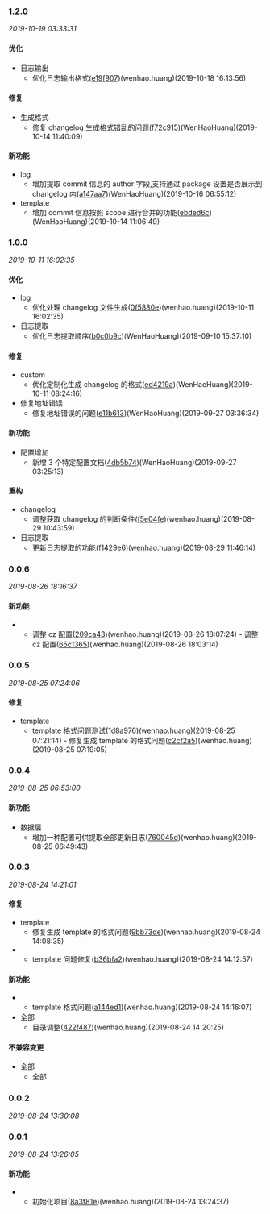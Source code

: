 ### 1.2.0

_2019-10-19 03:33:31_

#### 优化

- 日志输出
  - 优化日志输出格式([e19f907](https://github.com/WenHaoHuang/changelog-sn/commit/e19f907))(wenhao.huang)(2019-10-18 16:13:56)

#### 修复

- 生成格式
  - 修复 changelog 生成格式错乱的问题([f72c915](https://github.com/WenHaoHuang/changelog-sn/commit/f72c915))(WenHaoHuang)(2019-10-14 11:40:09)

#### 新功能

- log
  - 增加提取 commit 信息的 author 字段,支持通过 package 设置是否展示到 changelog 内([a147aa7](https://github.com/WenHaoHuang/changelog-sn/commit/a147aa7))(WenHaoHuang)(2019-10-16 06:55:12)
- template
  - 增加 commit 信息按照 scope 进行合并的功能([ebded6c](https://github.com/WenHaoHuang/changelog-sn/commit/ebded6c))(WenHaoHuang)(2019-10-14 11:06:49)

### 1.0.0

_2019-10-11 16:02:35_

#### 优化

- log
  - 优化处理 changelog 文件生成([0f5880e](https://github.com/WenHaoHuang/changelog-sn/commit/0f5880e))(wenhao.huang)(2019-10-11 16:02:35)
- 日志提取
  - 优化日志提取顺序([b0c0b9c](https://github.com/WenHaoHuang/changelog-sn/commit/b0c0b9c))(WenHaoHuang)(2019-09-10 15:37:10)

#### 修复

- custom
  - 优化定制化生成 changelog 的格式([ed4219a](https://github.com/WenHaoHuang/changelog-sn/commit/ed4219a))(WenHaoHuang)(2019-10-11 08:24:16)
- 修复地址错误
  - 修复地址错误的问题([e11b613](https://github.com/WenHaoHuang/changelog-sn/commit/e11b613))(WenHaoHuang)(2019-09-27 03:36:34)

#### 新功能

- 配置增加
  - 新增 3 个特定配置文档([4db5b74](https://github.com/WenHaoHuang/changelog-sn/commit/4db5b74))(WenHaoHuang)(2019-09-27 03:25:13)

#### 重构

- changelog
  - 调整获取 changelog 的判断条件([f5e04fe](https://github.com/WenHaoHuang/changelog-sn/commit/f5e04fe))(wenhao.huang)(2019-08-29 10:43:59)
- 日志提取
  - 更新日志提取的功能([f1429e6](https://github.com/WenHaoHuang/changelog-sn/commit/f1429e6))(wenhao.huang)(2019-08-29 11:46:14)

### 0.0.6

_2019-08-26 18:16:37_

#### 新功能

- - 调整 cz 配置([209ca43](https://github.com/WenHaoHuang/changelog-sn/commit/209ca43))(wenhao.huang)(2019-08-26 18:07:24) - 调整 cz 配置([65c1365](https://github.com/WenHaoHuang/changelog-sn/commit/65c1365))(wenhao.huang)(2019-08-26 18:03:14)

### 0.0.5

_2019-08-25 07:24:06_

#### 修复

- template
  - template 格式问题测试([1d8a976](https://github.com/WenHaoHuang/changelog-sn/commit/1d8a976))(wenhao.huang)(2019-08-25 07:21:14) - 修复生成 template 的格式问题([c2cf2a5](https://github.com/WenHaoHuang/changelog-sn/commit/c2cf2a5))(wenhao.huang)(2019-08-25 07:19:05)

### 0.0.4

_2019-08-25 06:53:00_

#### 新功能

- 数据层
  - 增加一种配置可供提取全部更新日志([760045d](https://github.com/WenHaoHuang/changelog-sn/commit/760045d))(wenhao.huang)(2019-08-25 06:49:43)

### 0.0.3

_2019-08-24 14:21:01_

#### 修复

- template
  - 修复生成 template 的格式问题([9bb73de](https://github.com/WenHaoHuang/changelog-sn/commit/9bb73de))(wenhao.huang)(2019-08-24 14:08:35)
- - template 问题修复([b36bfa2](https://github.com/WenHaoHuang/changelog-sn/commit/b36bfa2))(wenhao.huang)(2019-08-24 14:12:57)

#### 新功能

- - template 格式问题([a144ed1](https://github.com/WenHaoHuang/changelog-sn/commit/a144ed1))(wenhao.huang)(2019-08-24 14:16:07)
- 全部
  - 目录调整([422f487](https://github.com/WenHaoHuang/changelog-sn/commit/422f487))(wenhao.huang)(2019-08-24 14:20:25)

#### 不兼容变更

- 全部
  - 全部

### 0.0.2

_2019-08-24 13:30:08_

### 0.0.1

_2019-08-24 13:26:05_

#### 新功能

- - 初始化项目([8a3f81e](https://github.com/WenHaoHuang/changelog-sn/commit/8a3f81e))(wenhao.huang)(2019-08-24 13:24:37)
